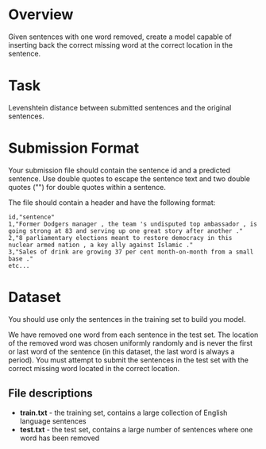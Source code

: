 # Overview

Given sentences with one word removed, create a model capable of inserting back the correct missing word at the correct location in the sentence.

# Task

Levenshtein distance between submitted sentences and the original sentences.

# Submission Format

Your submission file should contain the sentence id and a predicted sentence. Use double quotes to escape the sentence text and two double quotes ("") for double quotes within a sentence.

The file should contain a header and have the following format:

```
id,"sentence"
1,"Former Dodgers manager , the team 's undisputed top ambassador , is going strong at 83 and serving up one great story after another ."
2,"8 parliamentary elections meant to restore democracy in this nuclear armed nation , a key ally against Islamic ."
3,"Sales of drink are growing 37 per cent month-on-month from a small base ."
etc...
```

# Dataset

You should use only the sentences in the training set to build you model.

We have removed one word from each sentence in the test set. The location of the removed word was chosen uniformly randomly and is never the first or last word of the sentence (in this dataset, the last word is always a period). You must attempt to submit the sentences in the test set with the correct missing word located in the correct location. 

## File descriptions

- **train.txt** - the training set, contains a large collection of English language sentences
- **test.txt** - the test set, contains a large number of sentences where one word has been removed
